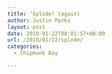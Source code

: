 ```yaml
---
title: ‘Splode! (again)
author: Justin Parks
layout: post
date: 2010-01-22T08:01:57+00:00
url: /2010/01/22/splode/
categories:
  - Chipmunk Bay

---
```

